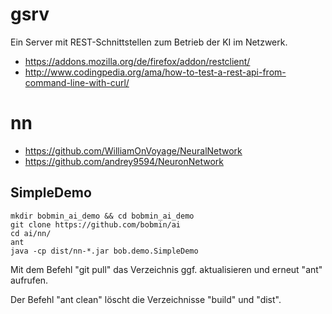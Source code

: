# gsrv

Ein Server mit REST-Schnittstellen zum Betrieb der KI im Netzwerk.

* https://addons.mozilla.org/de/firefox/addon/restclient/
* http://www.codingpedia.org/ama/how-to-test-a-rest-api-from-command-line-with-curl/

# nn

* https://github.com/WilliamOnVoyage/NeuralNetwork
* https://github.com/andrey9594/NeuronNetwork

## SimpleDemo

```shell
mkdir bobmin_ai_demo && cd bobmin_ai_demo
git clone https://github.com/bobmin/ai
cd ai/nn/
ant
java -cp dist/nn-*.jar bob.demo.SimpleDemo
``` 

Mit dem Befehl "git pull" das Verzeichnis ggf. aktualisieren und erneut "ant" aufrufen. 

Der Befehl "ant clean" löscht die Verzeichnisse "build" und "dist".
